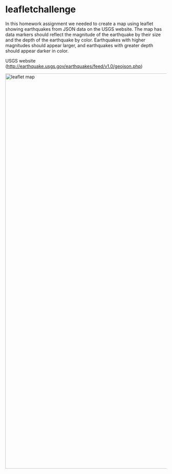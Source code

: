 # leafletchallenge

In this homework assignment we needed to create a map using leaflet showing earthquakes from JSON data on the USGS website. The map has data markers should reflect the magnitude of the earthquake by their size and the depth of the earthquake by color. Earthquakes with higher magnitudes should appear larger, and earthquakes with greater depth should appear darker in color.

USGS website (http://earthquake.usgs.gov/earthquakes/feed/v1.0/geojson.php)

<img width="1234" alt="leaflet map" src="https://github.com/irenamehic/leafletchallenge/assets/126441659/58a05c37-233f-4a51-9de8-20f035a24507">
